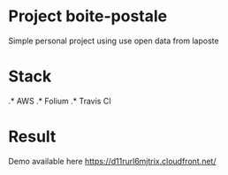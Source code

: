 # Project boite-postale

Simple personal project using use open data from laposte 

# Stack

.* AWS
.* Folium
.* Travis CI

# Result

Demo available here https://d11rurl6mjtrix.cloudfront.net/
